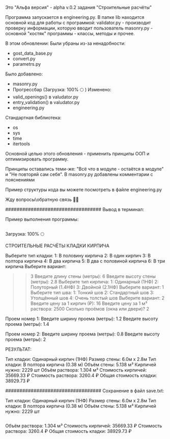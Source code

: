Это "Альфа версия" - alpha v.0.2 задания "Строительные расчёты"

Программа запускается в  engineering.py.
В папке lib находится основной код для работы с программой:
validator.py - производит проверку информации, которую вводит пользователь
masonry.py - основной "костяк" программы - классы, методы и прочее.

В этом обновлении:
Были убраны из-за ненадобности:
- gost_data_base.py
- convert.py
- parametrs.py

Было добавлено:
+ masonry.py
+ Прогрессбар (Загрузка: 100% 🌕 )
Изменено:
+ valid_openings() в valudator.py
+ entry_validation() в valudator.py
+ engineering.py

Стандартная библиотека:
+ os
+ sys
+ time
+ itertools

Основной целью этого обновления - применить принципы ООП и оптимизировать программу.

Принципы оставались теми-же: "Всё что в модуле - остаётся в модуле" и "Не повторяй сам себя".
В masonry.py добавлены комментарии с пояснениями

Пример структуры кода вы можете посмотреть в файле engineering.py

Жду вопросы\обратную связь 🐍😸

##################################
Вывод в терминал:

Пример выполнения программы:
```
```
Загрузка: 100% 🌕


СТРОИТЕЛЬНЫЕ РАСЧЁТЫ КЛАДКИ КИРПИЧА

Выберите тип кладки:
1: В половину кирпича
2: В один кирпич
3: В полтора кирпича
4: В два кирпича
5: В два с половиной кирпича
6: В три кирпича
Выберите вариант:
>> 3
Введите длину стены (метры):
>> 6
Введите высоту стены (метры):
>> 2.8
Выберите тип кирпича: 
1: Одинарный (1НФ)
2: Полуторный (1.4НФ)
3: Двойной (2.1НФ)
Выберите вариант:
>> 1
Выберите тип шва: 
1: Тонкий шов
2: Стандартный шов
3: Утолщённый шов
4: Очень толстый шов
Выберите вариант:
>> 2
Введите цену за 1 кирпич (₽):
>> 16
Введите цену за 1 м³ раствора:
>> 2500
Сколько проёмов (окна или двери)?
>> 2

Проем номер 1:
Введите ширину проема (метры): 1.2
Введите высоту проема (метры): 1.4

Проем номер 2:
Введите ширину проема (метры): 0.8
Введите высоту проема (метры): 2

РЕЗУЛЬТАТ:

Тип кладки: Одинарный кирпич (1НФ)
Размер стены: 6.0м x 2.8м
Тип кладки: В полтора кирпича (0.38 м)
Объём стены: 5.138 м³
Кирпичей нужно: 2229 шт
Объём раствора: 1.304 м³
Стоимость кирпичей: 35669.33 ₽
Стоимость раствора: 3260.4 ₽
Общая стоимость кладки: 38929.73 ₽

##################################
Сохранение в файл save.txt:

Тип кладки: Одинарный кирпич (1НФ)
Размер стены: 6.0м x 2.8м
Тип кладки: В полтора кирпича (0.38 м)
Объём стены: 5.138 м³
Кирпичей нужно: 2229 шт
```
```
Объём раствора: 1.304 м³
Стоимость кирпичей: 35669.33 ₽
Стоимость раствора: 3260.4 ₽
Общая стоимость кладки: 38929.73 ₽
